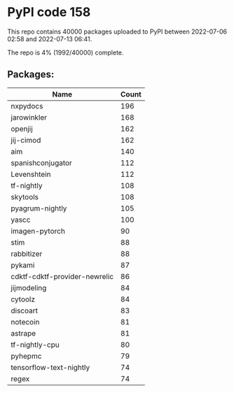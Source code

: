 # PyPI code 158

This repo contains 40000 packages uploaded to PyPI between 
2022-07-06 02:58 and 2022-07-13 06:41.

The repo is 4% (1992/40000) complete.

## Packages:

| Name  | Count |
| ----- | ----- |
| nxpydocs | 196 |
| jarowinkler | 168 |
| openjij | 162 |
| jij-cimod | 162 |
| aim | 140 |
| spanishconjugator | 112 |
| Levenshtein | 112 |
| tf-nightly | 108 |
| skytools | 108 |
| pyagrum-nightly | 105 |
| yascc | 100 |
| imagen-pytorch | 90 |
| stim | 88 |
| rabbitizer | 88 |
| pykami | 87 |
| cdktf-cdktf-provider-newrelic | 86 |
| jijmodeling | 84 |
| cytoolz | 84 |
| discoart | 83 |
| notecoin | 81 |
| astrape | 81 |
| tf-nightly-cpu | 80 |
| pyhepmc | 79 |
| tensorflow-text-nightly | 74 |
| regex | 74 |


